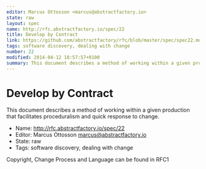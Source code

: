 ```yaml
---
editor: Marcus Ottosson <marcus@abstractfactory.io>
state: raw
layout: spec
name: http://rfc.abstractfactory.io/spec/22
title: Develop by Contract
link: https://github.com/abstractfactory/rfc/blob/master/spec/spec22.md
tags: software discovery, dealing with change
number: 22
modified: 2014-04-12 18:57:57+0100
summary: This document describes a method of working within a given production that facilitates proceduralism and quick response to change.
---
```


# Develop by Contract

This document describes a method of working within a given production that facilitates proceduralism and quick response to change.

* Name: http://rfc.abstractfactory.io/spec/22
* Editor: Marcus Ottosson <marcus@abstractfactory.io>
* State: raw
* Tags: software discovery, dealing with change

Copyright, Change Process and Language can be found in RFC1